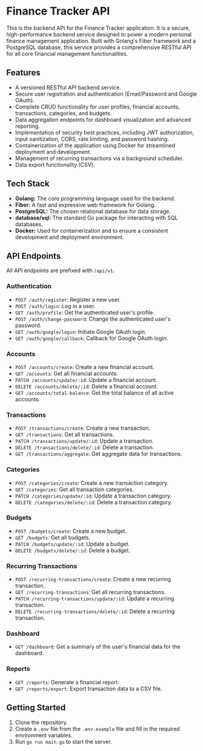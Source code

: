 # Finance Tracker API

This is the backend API for the Finance Tracker application. It is a secure, high-performance backend service designed to power a modern personal finance management application. Built with Golang's Fiber framework and a PostgreSQL database, this service provides a comprehensive RESTful API for all core financial management functionalities.

## Features

- A versioned RESTful API backend service.
- Secure user registration and authentication (Email/Password and Google OAuth).
- Complete CRUD functionality for user profiles, financial accounts, transactions, categories, and budgets.
- Data aggregation endpoints for dashboard visualization and advanced reporting.
- Implementation of security best practices, including JWT authorization, input sanitization, CORS, rate limiting, and password hashing.
- Containerization of the application using Docker for streamlined deployment and development.
- Management of recurring transactions via a background scheduler.
- Data export functionality (CSV).

## Tech Stack

- **Golang:** The core programming language used for the backend.
- **Fiber:** A fast and expressive web framework for Golang.
- **PostgreSQL:** The chosen relational database for data storage.
- **database/sql:** The standard Go package for interacting with SQL databases.
- **Docker:** Used for containerization and to ensure a consistent development and deployment environment.

## API Endpoints

All API endpoints are prefixed with `/api/v1`.

### Authentication

- `POST /auth/register`: Register a new user.
- `POST /auth/login`: Log in a user.
- `GET /auth/profile`: Get the authenticated user's profile.
- `POST /auth/change-password`: Change the authenticated user's password.
- `GET /auth/google/login`: Initiate Google OAuth login.
- `GET /auth/google/callback`: Callback for Google OAuth login.

### Accounts

- `POST /accounts/create`: Create a new financial account.
- `GET /accounts`: Get all financial accounts.
- `PATCH /accounts/update/:id`: Update a financial account.
- `DELETE /accounts/delete/:id`: Delete a financial account.
- `GET /accounts/total-balance`: Get the total balance of all active accounts.

### Transactions

- `POST /transactions/create`: Create a new transaction.
- `GET /transactions`: Get all transactions.
- `PATCH /transactions/update/:id`: Update a transaction.
- `DELETE /transactions/delete/:id`: Delete a transaction.
- `GET /transactions/aggregate`: Get aggregate data for transactions.

### Categories

- `POST /categories/create`: Create a new transaction category.
- `GET /categories`: Get all transaction categories.
- `PATCH /categories/update/:id`: Update a transaction category.
- `DELETE /categories/delete/:id`: Delete a transaction category.

### Budgets

- `POST /budgets/create`: Create a new budget.
- `GET /budgets`: Get all budgets.
- `PATCH /budgets/update/:id`: Update a budget.
- `DELETE /budgets/delete/:id`: Delete a budget.

### Recurring Transactions

- `POST /recurring-transactions/create`: Create a new recurring transaction.
- `GET /recurring-transactions`: Get all recurring transactions.
- `PATCH /recurring-transactions/update/:id`: Update a recurring transaction.
- `DELETE /recurring-transactions/delete/:id`: Delete a recurring transaction.

### Dashboard

- `GET /dashboard`: Get a summary of the user's financial data for the dashboard.

### Reports

- `GET /reports`: Generate a financial report.
- `GET /reports/export`: Export transaction data to a CSV file.

## Getting Started

1.  Clone the repository.
2.  Create a `.env` file from the `.env.example` file and fill in the required environment variables.
3.  Run `go run main.go` to start the server.